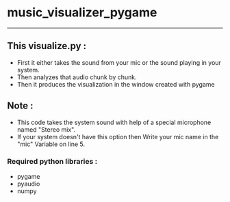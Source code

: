 # music_visualizer_pygame

<hr>

## This visualize.py :
- First it either takes the sound from your mic or the sound playing in your system.
- Then analyzes that audio chunk by chunk.
- Then it produces the visualization in the window created with pygame

## Note :
- This code takes the system sound with help of a special  microphone named "Stereo mix".
- If your system doesn't have this option then Write your mic name in the "mic" Variable on line 5.

### Required python libraries : 
- pygame
- pyaudio
- numpy
